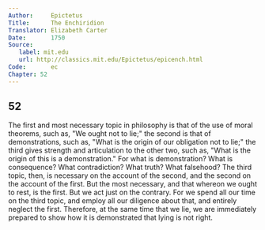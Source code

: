 ```yaml
---
Author:     Epictetus  
Title:      The Enchiridion  
Translator: Elizabeth Carter  
Date:       1750  
Source:
   label: mit.edu
   url: http://classics.mit.edu/Epictetus/epicench.html
Code:       ec  
Chapter: 52
---
```

##  52

The first and most necessary topic in philosophy is that of the use of moral
theorems, such as, "We ought not to lie;" the second is that of demonstrations,
such as, "What is the origin of our obligation not to lie;" the third gives
strength and articulation to the other two, such as, "What is the origin of
this is a demonstration." For what is demonstration? What is consequence? What
contradiction? What truth? What falsehood? The third topic, then, is necessary
on the account of the second, and the second on the account of the first.  But
the most necessary, and that whereon we ought to rest, is the first. But we act
just on the contrary. For we spend all our time on the third topic, and employ
all our diligence about that, and entirely neglect the first. Therefore, at the
same time that we lie, we are immediately prepared to show how it is
demonstrated that lying is not right.


